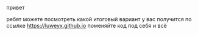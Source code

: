 
привет 

 ребят можете посмотреть какой итоговый вариант у вас получится по ссылке https://luweyx.github.io
 поменяйте код под себя и всё 
